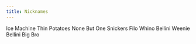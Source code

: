 ```yaml
---
title: Nicknames
---
```

Ice Machine
Thin Potatoes
None But One
Snickers
Filo
Whino
Bellini
Weenie Bellini
Big Bro